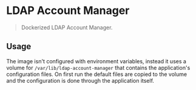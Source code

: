 # LDAP Account Manager

> Dockerized LDAP Account Manager.

## Usage

The image isn't configured with environment variables, instead it uses a volume
for `/var/lib/ldap-account-manager` that contains the application's
configuration files. On first run the default files are copied to the volume and
the configuration is done through the application itself.
